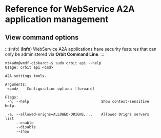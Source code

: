 # Reference for WebService A2A application management

## **View command options**
:::(info) (**Info**)
WebService A2A applications have security features that can only be administered via **Orbit Command Line**.
:::

```Text
mt4adm@vmdf-giskard:~$ sudo orbit api --help
Usage: orbit api <cmd>

A2A settings tools.

Arguments:
 <cmd>    Configuration option: [forward]

Flags:
 -h, --help                                 Show context-sensitive help.

 -a, --allowed-origns=ALLOWED-ORIGNS,...    Allowed Origns servers list
     --enable
     --disable
     --show
```

